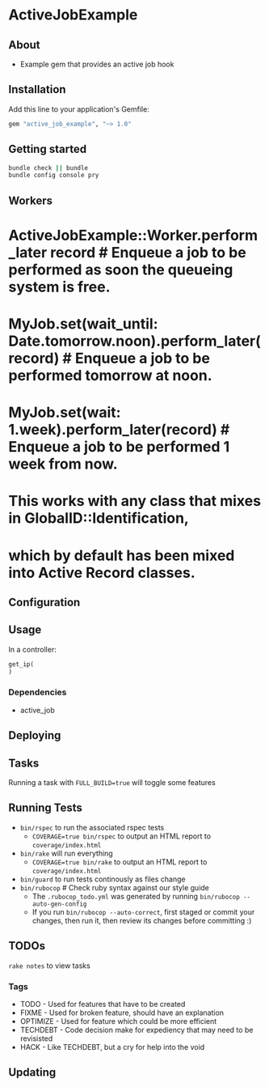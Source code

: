 # ActiveJobExample

## About

- Example gem that provides an active job hook

## Installation

Add this line to your application's Gemfile:

```ruby
gem "active_job_example", "~> 1.0"
```

## Getting started

```sh
bundle check || bundle
bundle config console pry
```

## Workers

# ActiveJobExample::Worker.perform_later record  # Enqueue a job to be performed as soon the queueing system is free.
# MyJob.set(wait_until: Date.tomorrow.noon).perform_later(record)  # Enqueue a job to be performed tomorrow at noon.
# MyJob.set(wait: 1.week).perform_later(record) # Enqueue a job to be performed 1 week from now.
#
# This works with any class that mixes in GlobalID::Identification,
# which by default has been mixed into Active Record classes.

## Configuration

## Usage

In a controller:

```ruby
get_ip(
)
```

### Dependencies

- active_job

## Deploying

## Tasks

Running a task with `FULL_BUILD=true` will toggle some features

## Running Tests

- `bin/rspec` to run the associated rspec tests
    - `COVERAGE=true bin/rspec` to output an HTML report to `coverage/index.html`
- `bin/rake`  will run everything
    - `COVERAGE=true bin/rake` to output an HTML report to `coverage/index.html`
- `bin/guard` to run tests continously as files change
- `bin/rubocop` # Check ruby syntax against our style guide
  - The `.rubocop_todo.yml` was generated by running `bin/rubocop --auto-gen-config`
  - If you run `bin/rubocop --auto-correct`, first staged or commit your changes,
      then run it, then review its changes before committing :)

## TODOs

`rake notes` to view tasks

### Tags
- TODO - Used for features that have to be created
- FIXME - Used for broken feature, should have an explanation
- OPTIMIZE - Used for feature which could be more efficient
- TECHDEBT - Code decision make for expediency that may need to be revisisted
- HACK - Like TECHDEBT, but a cry for help into the void

## Updating
